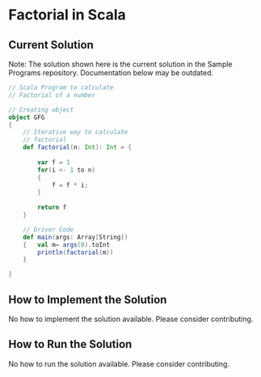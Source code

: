 # Factorial in Scala

## Current Solution

Note: The solution shown here is the current solution in the Sample Programs repository. Documentation below may be outdated.

```Scala
// Scala Program to calculate 
// Factorial of a number 

// Creating object 
object GFG 
{ 
	// Iterative way to calculate 
	// factorial 
	def factorial(n: Int): Int = { 
		
		var f = 1
		for(i <- 1 to n) 
		{ 
			f = f * i; 
		} 
		
		return f 
	} 

	// Driver Code 
	def main(args: Array[String]) 
	{   val m= args(0).toInt
		println(factorial(m)) 
	} 

} 

```

## How to Implement the Solution

No how to implement the solution available. Please consider contributing.

## How to Run the Solution

No how to run the solution available. Please consider contributing.